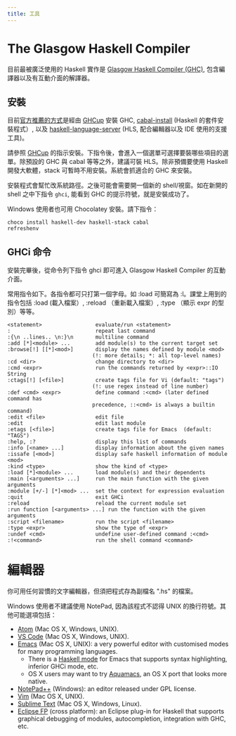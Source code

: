```yaml
---
title: 工具
---
```


# The Glasgow Haskell Compiler

目前最被廣泛使用的 Haskell 實作是 [Glasgow Haskell Compiler (GHC)](http://www.haskell.org/ghc), 包含編譯器以及有互動介面的解譯器。

## 安裝

目前[官方推薦的方式](https://www.haskell.org/downloads/)是經由 [GHCup](https://www.haskell.org/ghcup/) 安裝 GHC, [cabal-install](https://cabal.readthedocs.io/) (Haskell 的套件安裝程式）, 以及 [haskell-language-server](https://github.com/haskell/haskell-language-server) (HLS, 配合編輯器以及 IDE 使用的支援工具)。

請參照 [GHCup](https://www.haskell.org/ghcup/) 的指示安裝。下指令後，會進入一個選單可選擇要裝哪些項目的選單。除預設的 GHC 與 cabal 等等之外，建議可裝 HLS。除非預備要使用 Haskell 開發大軟體，stack 可暫時不用安裝。系統會抓適合的 GHC 來安裝。

安裝程式會幫忙改系統路徑。之後可能會需要開一個新的 shell/視窗。如在新開的 shell 之中下指令 `ghci`, 能看到 GHC 的提示符號，就是安裝成功了。

Windows 使用者也可用 Chocolatey 安裝。請下指令：
```
choco install haskell-dev haskell-stack cabal
refreshenv
```


## GHCi 命令

安裝完畢後，從命令列下指令 ghci 即可進入 Glasgow Haskell Compiler 的互動介面。

常用指令如下。各指令都可只打第一個字母。如 :load 可簡寫為 :l。課堂上用到的指令包括 :load (載入檔案）, :reload （重新載入檔案）, :type <expr> （顯示 expr 的型別）等等。

    <statement>                 evaluate/run <statement>
    :                           repeat last command
    :{\n ..lines.. \n:}\n       multiline command
    :add [*]<module> ...        add module(s) to the current target set
    :browse[!] [[*]<mod>]       display the names defined by module <mod>
                               (!: more details; *: all top-level names)
    :cd <dir>                   change directory to <dir>
    :cmd <expr>                 run the commands returned by <expr>::IO String
    :ctags[!] [<file>]          create tags file for Vi (default: "tags")
                               (!: use regex instead of line number)
    :def <cmd> <expr>           define command :<cmd> (later defined command has
                               precedence, ::<cmd> is always a builtin command)
    :edit <file>                edit file
    :edit                       edit last module
    :etags [<file>]             create tags file for Emacs  (default: "TAGS")
    :help, :?                   display this list of commands
    :info [<name> ...]          display information about the given names
    :issafe [<mod>]             display safe haskell information of module <mod>
    :kind <type>                show the kind of <type>
    :load [*]<module> ...       load module(s) and their dependents
    :main [<arguments> ...]     run the main function with the given arguments
    :module [+/-] [*]<mod> ...  set the context for expression evaluation
    :quit                       exit GHCi
    :reload                     reload the current module set
    :run function [<arguments> ...] run the function with the given arguments
    :script <filename>          run the script <filename>
    :type <expr>                show the type of <expr>
    :undef <cmd>                undefine user-defined command :<cmd>
    :!<command>                 run the shell command <command>

# 編輯器

你可用任何習慣的文字編輯器，但須把程式存為副檔名 ".hs" 的檔案。

Windows 使用者不建議使用 NotePad, 因為該程式不認得 UNIX 的換行符號。其他可能選項包括：

  * [Atom](https://atom.io/) (Mac OS X, Windows, UNIX).
  * [VS Code](https://code.visualstudio.com/) (Mac OS X, Windows, UNIX).
  * [Emacs](http://www.gnu.org/s/emacs/) (Mac OS X, UNIX): a very powerful editor with customised modes for many programming languages.
    * There is a [Haskell mode](http://www.haskell.org/haskellwiki/Haskell_mode_for_Emacs) for Emacs that supports syntax highlighting, inferior GHCi mode, etc.
    * OS X users may want to try [Aquamacs](http://aquamacs.org/), an OS X port that looks more native.
  * [NotePad++](http://notepad-plus-plus.org/) (Windows): an editor released under GPL license.
  * [Vim](https://vim.sourceforge.io/) (Mac OS X, UNIX).
  * [Sublime Text](https://www.sublimetext.com/) (Mac OS X, Windows, Linux).
  * [Eclipse FP](http://eclipsefp.github.com/) (cross platform): an Eclipse plug-in for Haskell that supports graphical debugging of modules, autocompletion, integration with GHC, etc.
